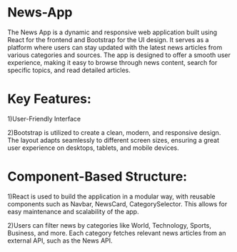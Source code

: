 # News-App
The News App is a dynamic and responsive web application built using React for the frontend and Bootstrap for the UI design. It serves as a platform where users can stay updated with the latest news articles from various categories and sources. The app is designed to offer a smooth user experience, making it easy to browse through news content, search for specific topics, and read detailed articles.


# Key Features:
1)User-Friendly Interface

2)Bootstrap is utilized to create a clean, modern, and responsive design. The layout adapts seamlessly to different screen sizes, ensuring a great user experience on desktops, tablets, and mobile devices.

# Component-Based Structure:

1)React is used to build the application in a modular way, with reusable components such as Navbar, NewsCard, CategorySelector. This allows for easy maintenance and scalability of the app.

2)Users can filter news by categories like World, Technology, Sports, Business, and more. Each category fetches relevant news articles from an external API, such as the News API.
